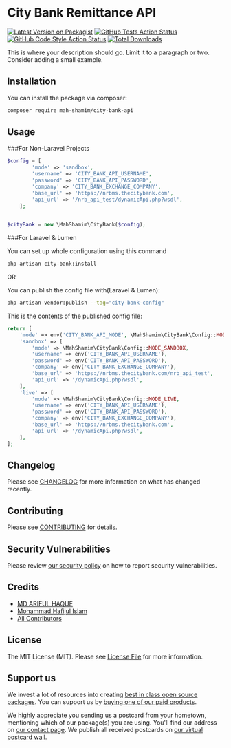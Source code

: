 # City Bank Remittance API

[![Latest Version on Packagist](https://img.shields.io/packagist/v/mah-shamim/city-bank-api.svg?style=flat-square)](https://packagist.org/packages/mah-shamim/city-bank-api)
[![GitHub Tests Action Status](https://img.shields.io/github/workflow/status/mah-shamim/city-bank-api/run-tests?label=tests)](https://github.com/mah-shamim/city-bank-api/actions?query=workflow%3Arun-tests+branch%3Amain)
[![GitHub Code Style Action Status](https://img.shields.io/github/workflow/status/mah-shamim/city-bank-api/Fix%20PHP%20code%20style%20issues?label=code%20style)](https://github.com/mah-shamim/city-bank-api/actions?query=workflow%3A"Fix+PHP+code+style+issues"+branch%3Amain)
[![Total Downloads](https://img.shields.io/packagist/dt/mah-shamim/city-bank-api.svg?style=flat-square)](https://packagist.org/packages/mah-shamim/city-bank-api)

This is where your description should go. Limit it to a paragraph or two. Consider adding a small example.

## Installation

You can install the package via composer:

```bash
composer require mah-shamim/city-bank-api
```

## Usage

###For Non-Laravel Projects
```php
$config = [
        'mode' => 'sandbox',
        'username' => 'CITY_BANK_API_USERNAME',
        'password' => 'CITY_BANK_API_PASSWORD',
        'company' => 'CITY_BANK_EXCHANGE_COMPANY',
        'base_url' => 'https://nrbms.thecitybank.com',
        'api_url' => '/nrb_api_test/dynamicApi.php?wsdl',
    ];
    

$cityBank = new \MahShamim\CityBank($config);
```

###For Laravel & Lumen

You can set up whole configuration using this command
```bash
php artisan city-bank:install
```

OR

You can publish the config file with(Laravel & Lumen):
```bash
php artisan vendor:publish --tag="city-bank-config"
```

This is the contents of the published config file:

```php
return [
    'mode' => env('CITY_BANK_API_MODE', \MahShamim\CityBank\Config::MODE_SANDBOX), //sandbox, live
    'sandbox' => [
        'mode' => \MahShamim\CityBank\Config::MODE_SANDBOX,
        'username' => env('CITY_BANK_API_USERNAME'),
        'password' => env('CITY_BANK_API_PASSWORD'),
        'company' => env('CITY_BANK_EXCHANGE_COMPANY'),
        'base_url' => 'https://nrbms.thecitybank.com/nrb_api_test',
        'api_url' => '/dynamicApi.php?wsdl',
    ],
    'live' => [
        'mode' => \MahShamim\CityBank\Config::MODE_LIVE,
        'username' => env('CITY_BANK_API_USERNAME'),
        'password' => env('CITY_BANK_API_PASSWORD'),
        'company' => env('CITY_BANK_EXCHANGE_COMPANY'),
        'base_url' => 'https://nrbms.thecitybank.com',
        'api_url' => '/dynamicApi.php?wsdl',
    ],
];
```
## Changelog

Please see [CHANGELOG](docs/CHANGELOG.md) for more information on what has changed recently.

## Contributing

Please see [CONTRIBUTING](https://github.com/mah-shamim/.github/blob/main/CONTRIBUTING.md) for details.

## Security Vulnerabilities

Please review [our security policy](../../security/policy) on how to report security vulnerabilities.

## Credits

- [MD ARIFUL HAQUE](https://github.com/mah-shamim)
- [Mohammad Hafijul Islam](https://github.com/hafijul233)
- [All Contributors](../../contributors)

## License

The MIT License (MIT). Please see [License File](LICENSE.md) for more information.

## Support us

We invest a lot of resources into creating [best in class open source packages](https://spatie.be/open-source). You can support us by [buying one of our paid products](https://spatie.be/open-source/support-us).

We highly appreciate you sending us a postcard from your hometown, mentioning which of our package(s) you are using. You'll find our address on [our contact page](https://spatie.be/about-us). We publish all received postcards on [our virtual postcard wall](https://spatie.be/open-source/postcards).
